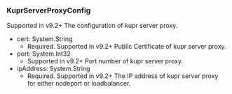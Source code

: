 ### KuprServerProxyConfig
Supported in v9.2+
The configuration of kupr server proxy.

- cert: System.String
  - Required. Supported in v9.2+
Public Certificate of kupr server proxy.
- port: System.Int32
  - Supported in v9.2+
Port number of kupr server proxy.
- ipAddress: System.String
  - Required. Supported in v9.2+
The IP address of kupr server proxy for either nodeport or loadbalancer.
